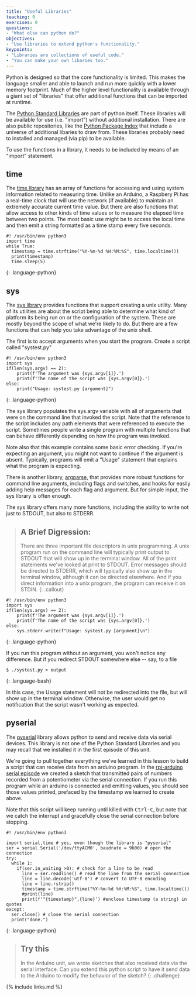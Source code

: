 ```yaml
---
title: "Useful Libraries"
teaching: 0
exercises: 0
questions:
- "What else can python do?"
objectives:
- "Use libraries to extend python's functionality."
keypoints:
- "Libraries are collections of useful code."
- "You can make your own libaries too."
---
```


Python is designed so that the core functionality is limited. This makes the language smaller and able to launch and run more quickly with a lower memory footprint. Much of the higher level functionality is available through a giant set of "libraries" that offer additional functions that can be imported at runtime.

The [Python Standard Libraries](https://docs.python.org/3/library/index.html) are part of python itself. These libraries will be available for use (i.e. "import") without additional installation. There are also public repositories, like the [Python Package Index](https://pypi.org/) that include a universe of additional libaries to draw from. These libraries probably need to installed and managed (via pip) to be available.

To use the functions in a library, it needs to be included by means of an "import" statement.

## time

The [time library](https://docs.python.org/3/library/time.html) has an array of functions for accessing and using system information related to measuring time. Unlike an Arduino, a Raspbery Pi has a real-time clock that will use the network (if available) to maintain an extremely accurate current time value. But there are also functions that allow access to other kinds of time values or to measure the elapsed time between two points. The most basic use might be to access the local time and then emit a string formatted as a time stamp every five seconds.

~~~
#! /usr/bin/env python3
import time
while True:
  timestamp = time.strftime("%Y-%m-%d %H:%M:%S", time.localtime())
  print(timestamp)
  time.sleep(5)
~~~
{: .language-python}

## sys

The [sys library](https://docs.python.org/3/library/sys.html) provides functions that support creating a unix utility. Many of its utilities are about the script being able to determine what kind of platform its being run on or the configuration of the system. These are mostly beyond the scope of what we're likely to do. But there are a few functions that can help you take advantage of the unix shell.

The first is to accept arguments when you start the program. Create a script called "systest.py"

~~~
#! /usr/bin/env python3
import sys
if(len(sys.argv) == 2):
    print(f'The argument was {sys.argv[1]}.')
    print(f'The name of the script was {sys.argv[0]}.')
else:
    print("Usage: systest.py [argument]")
~~~
{: .language-python}

The sys library populates the sys.argv variable with all of arguments that were on the command line that invoked the script. Note that the reference to the script includes any path elements that were referenced to execute the script. Sometimes people write a single program with multiple functions that can behave differently depending on how the program was invoked.

Note also that this example contains some basic error checking. If you're expecting an argument, you might not want to continue if the argument is absent. Typically, programs will emit a "Usage" statement that explains what the program is expecting.

There is another library, [argparse](https://docs.python.org/3/library/argparse.html), that provides more robust functions for command line arguments, including flags and switches, and hooks for easily adding help messages for each flag and argument. But for simple input, the sys library is often enough.

The sys library offers many more functions, including the ability to write not just to STDOUT, but also to STDERR.

> ## A Brief Digression:
>
>There are three important file descriptors in unix programming. A unix program run on the command line will typically print output to STDOUT that will show up in the terminal window. All of the print statements we've looked at print to STDOUT. Error messages should be directed to STDERR, which will typically also show up in the terminal window, although it can be directed elsewhere.  And if you direct information into a unix program, the program can receive it on STDIN.
{: .callout}

~~~
#! /usr/bin/env python3
import sys
if(len(sys.argv) == 2):
    print(f'The argument was {sys.argv[1]}.')
    print(f'The name of the script was {sys.argv[0]}.')
else:
    sys.stderr.write(f"Usage: systest.py [argument]\n")
~~~
{: .language-python}

If you run this program without an argument, you won't notice any difference. But if you redirect STDOUT somewhere else -- say, to a file

~~~
$ ./systest.py > output
~~~
{: .language-bash}

In this case, the Usage statement will not be redirected into the file, but will show up in the terminal window. Otherwise, the user would get no notification that the script wasn't working as expected.  

## pyserial

The [pyserial](https://github.com/pyserial/pyserial) library allows python to send and receive data via serial devices. This library is not one of the Python Standard Libraries and you may recall that we installed it in the first episode of this unit.

We're going to pull together everything we've learned in this lesson to build a script that can receive data from an arduino program. In the [rpi-arduino serial episode](https://limako.github.io/rpi-arduino/06-serial/index.html) we created a sketch that transmitted pairs of numbers recorded from a potentiometer via the serial connection. If you run this program while an arduino is connected and emitting values, you should see those values printed, prefaced by the timestamp we learned to create above.

Note that this script will keep running until killed with <kbd>Ctrl-C</kbd>, but note that we catch the interrupt and gracefully close the serial connection before stopping.

~~~
#! /usr/bin/env python3

import serial,time # yes, even though the library is "pyserial"
ser = serial.Serial('/dev/ttyACM0', baudrate = 9600) # open the connection
try:
  while 1:
    if(ser.in_waiting >0): # check for a line to be read
      line = ser.readline() # read the line from the serial connection
      line = line.decode('utf-8') # convert to UTF-8 encoding
      line = line.rstrip()
      timestamp = time.strftime("%Y-%m-%d %H:%M:%S", time.localtime())
      #print(line)
      print(f'"{timestamp}",{line}') #enclose timestamp (a string) in quotes
except:
  ser.close() # close the serial connection
  print("done.")
~~~
{: .language-python}

> ## Try this
>
> In the Arduino unit, we wrote sketches that also received data via the serial interface. Can you extend this python script to have it send data to the Arduino to modify the behavior of the sketch?
{: .challenge}

{% include links.md %}
